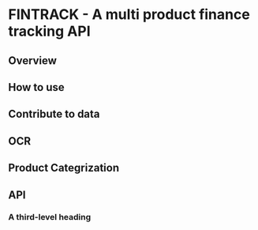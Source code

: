# FINTRACK - A multi product finance tracking API
## Overview

## How to use

## Contribute to data

## OCR

## Product Categrization

## API

### A third-level heading